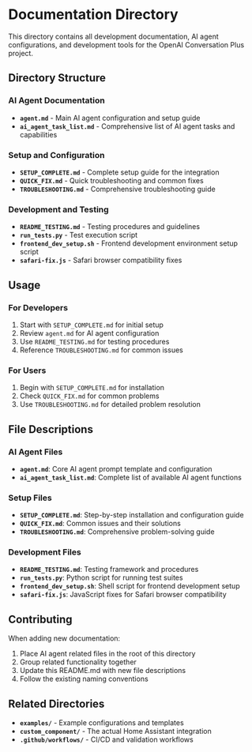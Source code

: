 # Documentation Directory

This directory contains all development documentation, AI agent configurations, and development tools for the OpenAI Conversation Plus project.

## Directory Structure

### AI Agent Documentation
- **`agent.md`** - Main AI agent configuration and setup guide
- **`ai_agent_task_list.md`** - Comprehensive list of AI agent tasks and capabilities

### Setup and Configuration
- **`SETUP_COMPLETE.md`** - Complete setup guide for the integration
- **`QUICK_FIX.md`** - Quick troubleshooting and common fixes
- **`TROUBLESHOOTING.md`** - Comprehensive troubleshooting guide

### Development and Testing
- **`README_TESTING.md`** - Testing procedures and guidelines
- **`run_tests.py`** - Test execution script
- **`frontend_dev_setup.sh`** - Frontend development environment setup script
- **`safari-fix.js`** - Safari browser compatibility fixes

## Usage

### For Developers
1. Start with `SETUP_COMPLETE.md` for initial setup
2. Review `agent.md` for AI agent configuration
3. Use `README_TESTING.md` for testing procedures
4. Reference `TROUBLESHOOTING.md` for common issues

### For Users
1. Begin with `SETUP_COMPLETE.md` for installation
2. Check `QUICK_FIX.md` for common problems
3. Use `TROUBLESHOOTING.md` for detailed problem resolution

## File Descriptions

### AI Agent Files
- **`agent.md`**: Core AI agent prompt template and configuration
- **`ai_agent_task_list.md`**: Complete list of available AI agent functions

### Setup Files
- **`SETUP_COMPLETE.md`**: Step-by-step installation and configuration guide
- **`QUICK_FIX.md`**: Common issues and their solutions
- **`TROUBLESHOOTING.md`**: Comprehensive problem-solving guide

### Development Files
- **`README_TESTING.md`**: Testing framework and procedures
- **`run_tests.py`**: Python script for running test suites
- **`frontend_dev_setup.sh`**: Shell script for frontend development setup
- **`safari-fix.js`**: JavaScript fixes for Safari browser compatibility

## Contributing

When adding new documentation:
1. Place AI agent related files in the root of this directory
2. Group related functionality together
3. Update this README.md with new file descriptions
4. Follow the existing naming conventions

## Related Directories

- **`examples/`** - Example configurations and templates
- **`custom_component/`** - The actual Home Assistant integration
- **`.github/workflows/`** - CI/CD and validation workflows
